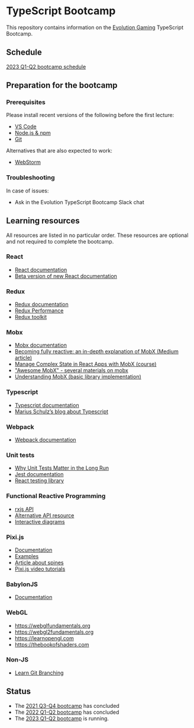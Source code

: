 # TypeScript Bootcamp

This repository contains information on the [Evolution Gaming](https://eng.evolutiongaming.com/) TypeScript Bootcamp.

## Schedule

[2023 Q1-Q2 bootcamp schedule](Schedule.md)

## Preparation for the bootcamp

### Prerequisites

Please install recent versions of the following before the first lecture:
- [VS Code](https://code.visualstudio.com/)
- [Node.js & npm](https://nodejs.org/en/)
- [Git](https://git-scm.com/downloads)

Alternatives that are also expected to work:
- [WebStorm](https://www.jetbrains.com/webstorm/download/)

### Troubleshooting

In case of issues:
- Ask in the Evolution TypeScript Bootcamp Slack chat

## Learning resources

All resources are listed in no particular order. These resources are optional and not required to complete the bootcamp.

### React
- [React documentation](https://reactjs.org/docs/getting-started.html)
- [Beta version of new React documentation](https://beta.reactjs.org/)

### Redux
- [Redux documentation](https://redux.js.org/tutorials/index)
- [Redux Performance](https://redux.js.org/faq/performance)
- [Redux toolkit](https://redux-toolkit.js.org/introduction/getting-started)

### Mobx
- [Mobx documentation](https://mobx.js.org/README.html)
- [Becoming fully reactive: an in-depth explanation of MobX (Medium article)](https://medium.com/hackernoon/becoming-fully-reactive-an-in-depth-explanation-of-mobservable-55995262a254)
- [Manage Complex State in React Apps with MobX (course)](https://egghead.io/courses/manage-complex-state-in-react-apps-with-mobx)
- ["Awesome MobX" - several materials on mobx](https://github.com/mobxjs/awesome-mobx)
- [Understanding MobX (basic library implementation)](https://github.com/jeromepl/understanding-mobx)

### Typescript
- [Typescript documentation](https://www.typescriptlang.org/docs/handbook/intro.html)
- [Marius Schulz’s blog about Typescript](https://mariusschulz.com/blog/series/typescript-evolution)

### Webpack
- [Webpack documentation](https://webpack.js.org/guides/getting-started/)

### Unit tests
- [Why Unit Tests Matter in the Long Run](https://evolutionengineering.medium.com/why-unit-tests-matter-in-the-long-run-92c50d658e9a)
- [Jest documentation](https://jestjs.io/docs/getting-started)
- [React testing library](https://testing-library.com/docs/react-testing-library/intro)

### Functional Reactive Programming
- [rxjs API](https://rxjs.dev/api)
- [Alternative API resource](https://www.learnrxjs.io)
- [Interactive diagrams](https://rxmarbles.com)

### Pixi.js
- [Documentation](https://pixijs.io/guides/index.html)
- [Examples](https://pixijs.io/examples/#/demos-basic/container.js)
- [Article about spines](https://medium.com/anvoevodin/lets-animate-your-pixijs-v5-game-with-spine-14dda65a0f41)
- [Pixi.js video tutorials](https://www.youtube.com/watch?v=_HjQTzpbRK4&list=PLGsA9l-S7trVmUJ7HJsNSKIj0qoAO_qO8)

### BabylonJS
- [Documentation](https://doc.babylonjs.com/features/introductionToFeatures)

### WebGL
- https://webglfundamentals.org
- https://webgl2fundamentals.org
- https://learnopengl.com
- https://thebookofshaders.com

### Non-JS

- [Learn Git Branching](https://learngitbranching.js.org/)

## Status

* The [2021 Q3-Q4 bootcamp](presentations/OldSchedules/2021-q2-q3/Schedule.md) has concluded
* The [2022 Q1-Q2 bootcamp](presentations/OldSchedules/2022-q1-q3/Schedule.md) has concluded
* The [2023 Q1-Q2 bootcamp](Schedule.md) is running.
